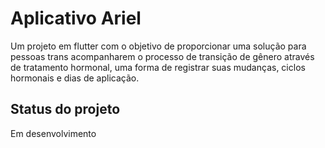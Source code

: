 # Aplicativo Ariel

Um projeto em flutter com o objetivo de proporcionar uma solução para pessoas 
trans acompanharem o processo de transição de gênero através de tratamento hormonal,
uma forma de registrar suas mudanças, ciclos hormonais e dias de aplicação.

## Status do projeto 

Em desenvolvimento